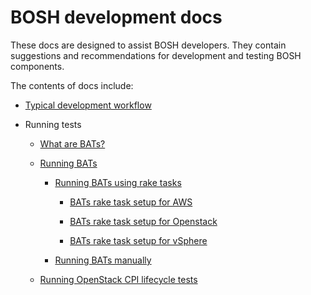 # BOSH development docs

These docs are designed to assist BOSH developers. They contain suggestions and recommendations for development and testing BOSH components.

The contents of docs include:

* [Typical development workflow](typical_development_workflow.md)

* Running tests

	* [What are BATs?](what_are_bats.md)
	
	* [Running BATs](running_bats.md)
	
		* [Running BATs using rake tasks](running_bats_using_rake_tasks.md)
		
			* [BATs rake task setup for AWS](running_bats_rake_task_against_aws.md)
			
			* [BATs rake task setup for Openstack](running_bats_rake_task_against_openstack.md)
			
			* [BATs rake task setup for vSphere](running_bats_rake_task_against_vsphere.md)
			
		* [Running BATs manually](running_bats_manually.md)
		
	* [Running OpenStack CPI lifecycle tests](running_cpi_lifecycle_openstack.md)